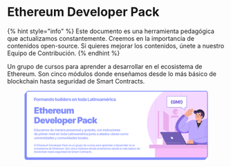 # Ethereum Developer Pack

{% hint style="info" %}
Este documento es una herramienta pedagógica que actualizamos constantemente. Creemos en la importancia de contenidos open-source. Si quieres mejorar los contenidos, únete a nuestro Equipo de Contribución.
{% endhint %}



Un grupo de cursos para aprender a desarrollar en el ecosistema de Ethereum. Son cinco módulos donde enseñamos desde lo más básico de blockchain hasta seguridad de Smart Contracts.

<figure><img src=".gitbook/assets/EDP.png" alt=""><figcaption></figcaption></figure>
